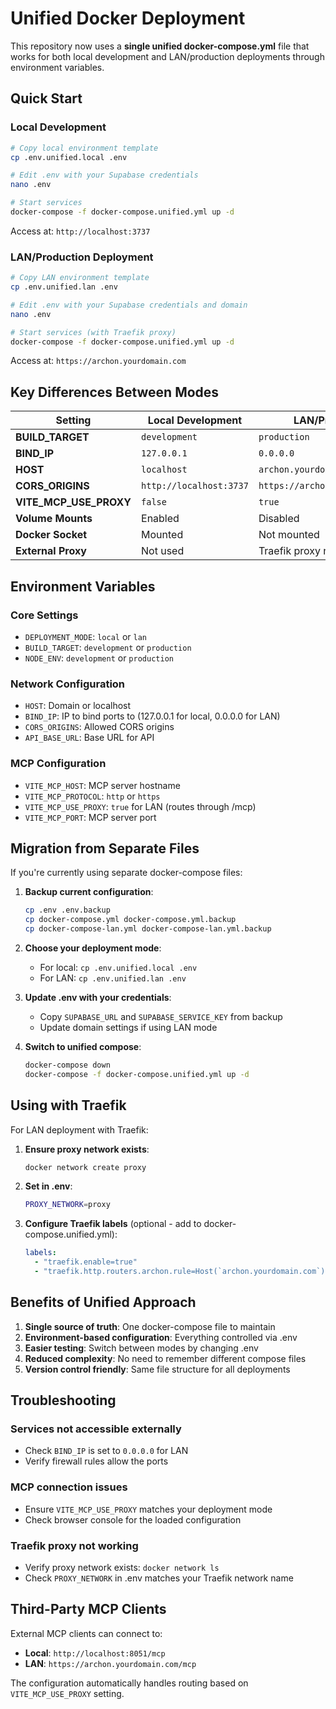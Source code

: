 # Unified Docker Deployment

This repository now uses a **single unified docker-compose.yml** file that works for both local development and LAN/production deployments through environment variables.

## Quick Start

### Local Development
```bash
# Copy local environment template
cp .env.unified.local .env

# Edit .env with your Supabase credentials
nano .env

# Start services
docker-compose -f docker-compose.unified.yml up -d
```

Access at: `http://localhost:3737`

### LAN/Production Deployment
```bash
# Copy LAN environment template
cp .env.unified.lan .env

# Edit .env with your Supabase credentials and domain
nano .env

# Start services (with Traefik proxy)
docker-compose -f docker-compose.unified.yml up -d
```

Access at: `https://archon.yourdomain.com`

## Key Differences Between Modes

| Setting | Local Development | LAN/Production |
|---------|------------------|----------------|
| **BUILD_TARGET** | `development` | `production` |
| **BIND_IP** | `127.0.0.1` | `0.0.0.0` |
| **HOST** | `localhost` | `archon.yourdomain.com` |
| **CORS_ORIGINS** | `http://localhost:3737` | `https://archon.yourdomain.com` |
| **VITE_MCP_USE_PROXY** | `false` | `true` |
| **Volume Mounts** | Enabled | Disabled |
| **Docker Socket** | Mounted | Not mounted |
| **External Proxy** | Not used | Traefik proxy network |

## Environment Variables

### Core Settings
- `DEPLOYMENT_MODE`: `local` or `lan`
- `BUILD_TARGET`: `development` or `production`
- `NODE_ENV`: `development` or `production`

### Network Configuration
- `HOST`: Domain or localhost
- `BIND_IP`: IP to bind ports to (127.0.0.1 for local, 0.0.0.0 for LAN)
- `CORS_ORIGINS`: Allowed CORS origins
- `API_BASE_URL`: Base URL for API

### MCP Configuration
- `VITE_MCP_HOST`: MCP server hostname
- `VITE_MCP_PROTOCOL`: `http` or `https`
- `VITE_MCP_USE_PROXY`: `true` for LAN (routes through /mcp)
- `VITE_MCP_PORT`: MCP server port

## Migration from Separate Files

If you're currently using separate docker-compose files:

1. **Backup current configuration**:
   ```bash
   cp .env .env.backup
   cp docker-compose.yml docker-compose.yml.backup
   cp docker-compose-lan.yml docker-compose-lan.yml.backup
   ```

2. **Choose your deployment mode**:
   - For local: `cp .env.unified.local .env`
   - For LAN: `cp .env.unified.lan .env`

3. **Update .env with your credentials**:
   - Copy `SUPABASE_URL` and `SUPABASE_SERVICE_KEY` from backup
   - Update domain settings if using LAN mode

4. **Switch to unified compose**:
   ```bash
   docker-compose down
   docker-compose -f docker-compose.unified.yml up -d
   ```

## Using with Traefik

For LAN deployment with Traefik:

1. **Ensure proxy network exists**:
   ```bash
   docker network create proxy
   ```

2. **Set in .env**:
   ```bash
   PROXY_NETWORK=proxy
   ```

3. **Configure Traefik labels** (optional - add to docker-compose.unified.yml):
   ```yaml
   labels:
     - "traefik.enable=true"
     - "traefik.http.routers.archon.rule=Host(`archon.yourdomain.com`)"
   ```

## Benefits of Unified Approach

1. **Single source of truth**: One docker-compose file to maintain
2. **Environment-based configuration**: Everything controlled via .env
3. **Easier testing**: Switch between modes by changing .env
4. **Reduced complexity**: No need to remember different compose files
5. **Version control friendly**: Same file structure for all deployments

## Troubleshooting

### Services not accessible externally
- Check `BIND_IP` is set to `0.0.0.0` for LAN
- Verify firewall rules allow the ports

### MCP connection issues
- Ensure `VITE_MCP_USE_PROXY` matches your deployment mode
- Check browser console for the loaded configuration

### Traefik proxy not working
- Verify proxy network exists: `docker network ls`
- Check `PROXY_NETWORK` in .env matches your Traefik network name

## Third-Party MCP Clients

External MCP clients can connect to:
- **Local**: `http://localhost:8051/mcp`
- **LAN**: `https://archon.yourdomain.com/mcp`

The configuration automatically handles routing based on `VITE_MCP_USE_PROXY` setting.
